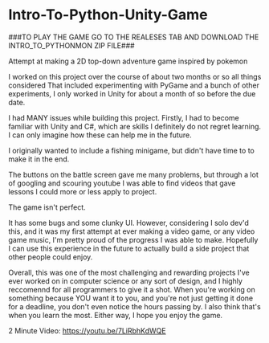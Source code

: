 # Intro-To-Python-Unity-Game

###TO PLAY THE GAME GO TO THE REALESES TAB AND DOWNLOAD THE INTRO_TO_PYTHONMON ZIP FILE###

Attempt at making a 2D top-down adventure game inspired by pokemon

I worked on this project over the course of about two months or so all things considered
That included experimenting with PyGame and a bunch of other experiments, I only worked in Unity for
about a month of so before the due date.

I had MANY issues while building this project. Firstly, I had to become familiar with Unity and C#, which
are skills I definitely do not regret learning. I can only imagine how these can help me in the future.

I originally wanted to include a fishing minigame, but didn't have time to to make it in the end. 

The buttons on the battle screen gave me many problems, but through a lot of googling and scouring youtube I was able to 
find videos that gave lessons I could more or less apply to project. 

The game isn't perfect. 

It has some bugs and some clunky UI. However, considering I solo dev'd this, and it was my first attempt at ever making a
video game, or any video game music, I'm pretty proud of the progress I was able to make. Hopefully I can use this experience 
in the future to actually build a side project that other people could enjoy.

Overall, this was one of the most challenging and rewarding projects I've ever worked on in computer science or any sort of design,
and I highly reccomennd for all programmers to give it a shot. When you're working on something because YOU want it to you, and you're not
just getting it done for a deadline, you don't even notice the hours passing by. I also think that's when you learn the most. Either way,
I hope you enjoy the game.

2 Minute Video:
https://youtu.be/7LiRbhKdWQE
